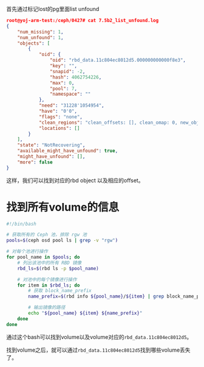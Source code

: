 
首先通过标记lost的pg里面list unfound

```json
root@yoj-arm-test:/ceph/0427# cat 7.5b2_list_unfound.log
{
    "num_missing": 1,
    "num_unfound": 1,
    "objects": [
        {
            "oid": {
                "oid": "rbd_data.11c804ec8012d5.000000000000f8e3",
                "key": "",
                "snapid": -2,
                "hash": 4062754226,
                "max": 0,
                "pool": 7,
                "namespace": ""
            },
            "need": "31228'1054954",
            "have": "0'0",
            "flags": "none",
            "clean_regions": "clean_offsets: [], clean_omap: 0, new_object: 1",
            "locations": []
        }
    ],
    "state": "NotRecovering",
    "available_might_have_unfound": true,
    "might_have_unfound": [],
    "more": false
}
```

这样，我们可以找到对应的rbd object 以及相应的offset。

# 找到所有volume的信息

```bash
#!/bin/bash

# 获取所有的 Ceph 池，排除 rgw 池
pools=$(ceph osd pool ls | grep -v "rgw")

# 对每个池进行操作
for pool_name in $pools; do
    # 列出该池中的所有 RBD 镜像
    rbd_ls=$(rbd ls -p $pool_name)

    # 对池中的每个镜像进行操作
    for item in $rbd_ls; do
        # 获取 block_name_prefix
        name_prefix=$(rbd info ${pool_name}/${item} | grep block_name_prefix | awk -F ':' '{print $2}' | xargs)

        # 输出镜像的路径
        echo "${pool_name} ${item} ${name_prefix}"
    done
done
```

通过这个bash可以找到volume以及volume对应的`rbd_data.11c804ec8012d5`。

找到volume之后，就可以通过`rbd_data.11c804ec8012d5`找到哪些volume丢失了。
